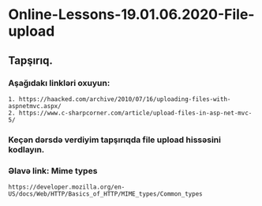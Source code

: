 # Online-Lessons-19.01.06.2020-File-upload

## Tapşırıq.

### Aşağıdakı linkləri oxuyun:
    1. https://haacked.com/archive/2010/07/16/uploading-files-with-aspnetmvc.aspx/
    2. https://www.c-sharpcorner.com/article/upload-files-in-asp-net-mvc-5/



### Keçən dərsdə verdiyim tapşırıqda file upload hissəsini kodlayın.

### Əlavə link: Mime types
    https://developer.mozilla.org/en-US/docs/Web/HTTP/Basics_of_HTTP/MIME_types/Common_types    
